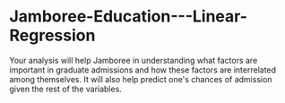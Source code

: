 # Jamboree-Education---Linear-Regression

Your analysis will help Jamboree in understanding what factors are important in graduate admissions and how these factors are interrelated among themselves. It will also help predict one's chances of admission given the rest of the variables.
